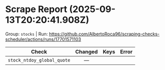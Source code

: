 # Scrape Report (2025-09-13T20:20:41.908Z)

Group: `stocks`  |  Run: https://github.com/AlbertoRoca96/scraping-checks-scheduler/actions/runs/17701571103

| Check | Changed | Keys | Error |
|---|:---:|:--|:--|
| `stock_ntdoy_global_quote` | — |  |  |
